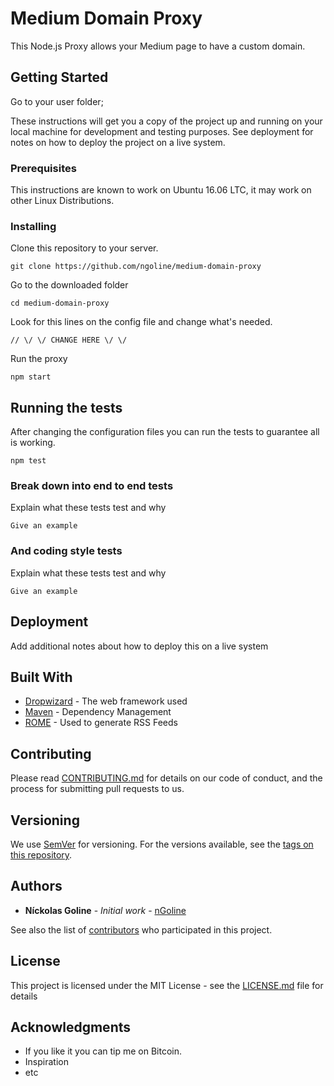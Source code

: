# Medium Domain Proxy

This Node.js Proxy allows your Medium page to have a custom domain.

## Getting Started

Go to your user folder;

These instructions will get you a copy of the project up and running on your local machine for development and testing purposes. See deployment for notes on how to deploy the project on a live system.

### Prerequisites

This instructions are known to work on Ubuntu 16.06 LTC, it may work on other Linux Distributions.

### Installing

Clone this repository to your server.

```
git clone https://github.com/ngoline/medium-domain-proxy
```

Go to the downloaded folder

```
cd medium-domain-proxy
```

Look for this lines on the config file and change what's needed.

```
// \/ \/ CHANGE HERE \/ \/
```

Run the proxy

```
npm start
```

## Running the tests

After changing the configuration files you can run the tests to guarantee all is working.

```
npm test
```

### Break down into end to end tests

Explain what these tests test and why

```
Give an example
```

### And coding style tests

Explain what these tests test and why

```
Give an example
```

## Deployment

Add additional notes about how to deploy this on a live system

## Built With

* [Dropwizard](http://www.dropwizard.io/1.0.2/docs/) - The web framework used
* [Maven](https://maven.apache.org/) - Dependency Management
* [ROME](https://rometools.github.io/rome/) - Used to generate RSS Feeds

## Contributing

Please read [CONTRIBUTING.md](https://github.com/ngoline/medium-domain-proxy/CONTRIBUTING.md) for details on our code of conduct, and the process for submitting pull requests to us.

## Versioning

We use [SemVer](http://semver.org/) for versioning. For the versions available, see the [tags on this repository](https://github.com/ngoline/medium-domain-proxy/tags).

## Authors

* **Níckolas Goline** - *Initial work* - [nGoline](https://github.com/ngoline)

See also the list of [contributors](https://github.com/ngoline/medium-domain-proxy/contributors) who participated in this project.

## License

This project is licensed under the MIT License - see the [LICENSE.md](LICENSE.md) file for details

## Acknowledgments

* If you like it you can tip me on Bitcoin.
* Inspiration
* etc
